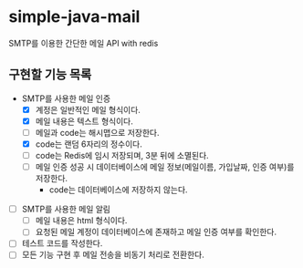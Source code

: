 # simple-java-mail
SMTP를 이용한 간단한 메일 API with redis

## 구현할 기능 목록
- SMTP를 사용한 메일 인증
  - [X] 계정은 일반적인 메일 형식이다.
  - [X] 메일 내용은 텍스트 형식이다.
  - [ ] 메일과 code는 해시맵으로 저장한다.
  - [X] code는 랜덤 6자리의 정수이다.
  - [ ] code는 Redis에 임시 저장되며, 3분 뒤에 소멸된다.
  - [ ] 메일 인증 성공 시 데이터베이스에 메일 정보(메일이름, 가입날짜, 인증 여부)를 저장한다.
      - code는 데이터베이스에 저장하지 않는다.
- [ ] SMTP를 사용한 메일 알림
   - [ ] 메일 내용은 html 형식이다.
   - [ ] 요청된 메일 계정이 데이터베이스에 존재하고 메일 인증 여부를 확인한다.
- [ ] 테스트 코드를 작성한다.
- [ ] 모든 기능 구현 후 메일 전송을 비동기 처리로 전환한다.
